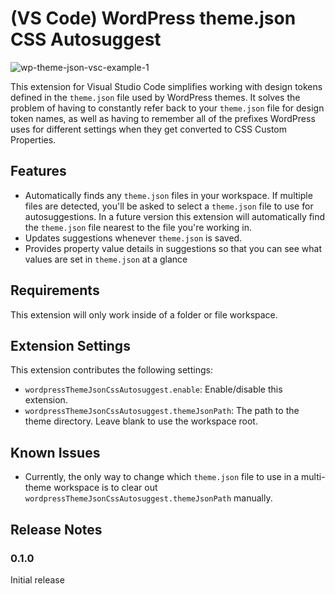 # (VS Code) WordPress theme.json CSS Autosuggest
![wp-theme-json-vsc-example-1](https://github.com/roseg43/vscode-wp-theme-json-autocomplete/assets/7225212/90d1e983-5683-4d29-a1eb-3d93df47ff7a)

This extension for Visual Studio Code simplifies working with design tokens defined in the `theme.json` file used by WordPress themes. It solves the problem of having to constantly refer back to your `theme.json` file for design token names, as well as having to remember all of the prefixes WordPress uses for different settings when they get converted to CSS Custom Properties.

## Features
- Automatically finds any `theme.json` files in your workspace. If multiple files are detected, you'll be asked to select a `theme.json` file to use for autosuggestions. In a future version this extension will automatically find the `theme.json` file nearest to the file you're working in.
- Updates suggestions whenever `theme.json` is saved.
- Provides property value details in suggestions so that you can see what values are set in `theme.json` at a glance

## Requirements
This extension will only work inside of a folder or file workspace.
## Extension Settings
This extension contributes the following settings:

* `wordpressThemeJsonCssAutosuggest.enable`: Enable/disable this extension.
* `wordpressThemeJsonCssAutosuggest.themeJsonPath`: The path to the theme directory. Leave blank to use the workspace root.

## Known Issues

- Currently, the only way to change which `theme.json` file to use in a multi-theme workspace is to clear out `wordpressThemeJsonCssAutosuggest.themeJsonPath` manually.

## Release Notes

### 0.1.0
Initial release

